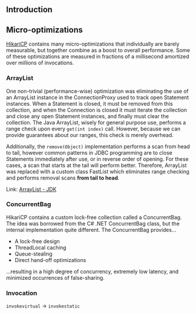 ## Introduction



##  Micro-optimizations
[HikariCP](https://github.com/brettwooldridge/HikariCP) contains many micro-optimizations that individually are barely measurable, but together combine as a boost to overall performance. Some of these optimizations are measured in fractions of a millisecond amortized over millions of invocations.

### ArrayList

One non-trivial (performance-wise) optimization was eliminating the use of an ArrayList<Statement> instance in the ConnectionProxy used to track open Statement instances. 
When a Statement is closed, it must be removed from this collection, and when the Connection is closed it must iterate the collection and close any open Statement instances, and finally must clear the collection. 
The Java ArrayList, wisely for general purpose use, performs a range check upon every `get(int index)` call. 
However, because we can provide guarantees about our ranges, this check is merely overhead.

Additionally, the `remove(Object)` implementation performs a scan from head to tail, 
however common patterns in JDBC programming are to close Statements immediately after use, or in reverse order of opening. 
For these cases, a scan that starts at the tail will perform better. 
Therefore, ArrayList<Statement> was replaced with a custom class FastList which eliminates range checking and performs removal scans **from tail to head**.

Link: [ArrayList - JDK](/docs/CS/Java/JDK/Collection/List.md?id=ArrayList)

### ConcurrentBag

HikariCP contains a custom lock-free collection called a ConcurrentBag. 
The idea was borrowed from the C# .NET ConcurrentBag class, but the internal implementation quite different. 
The ConcurrentBag provides...
- A lock-free design
- ThreadLocal caching
- Queue-stealing
- Direct hand-off optimizations

...resulting in a high degree of concurrency, extremely low latency, and minimized occurrences of false-sharing.


### Invocation
`invokevirtual` -> `invokestatic`